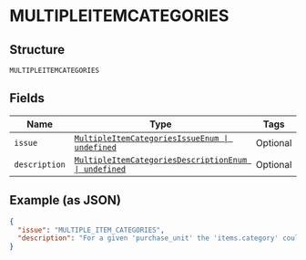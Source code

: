 
# MULTIPLEITEMCATEGORIES

## Structure

`MULTIPLEITEMCATEGORIES`

## Fields

| Name | Type | Tags | Description |
|  --- | --- | --- | --- |
| `issue` | [`MultipleItemCategoriesIssueEnum \| undefined`](../../doc/models/multiple-item-categories-issue-enum.md) | Optional | - |
| `description` | [`MultipleItemCategoriesDescriptionEnum \| undefined`](../../doc/models/multiple-item-categories-description-enum.md) | Optional | - |

## Example (as JSON)

```json
{
  "issue": "MULTIPLE_ITEM_CATEGORIES",
  "description": "For a given 'purchase_unit' the 'items.category' could be either \"PHYSICAL_GOODS\" and/or \"DIGITAL_GOODS\" or just \"DONATION\".  'items.category' as \"DONATION\" cannot be combined with items with either \"PHYSICAL_GOODS\" or \"DIGITAL_GOODS\"."
}
```

